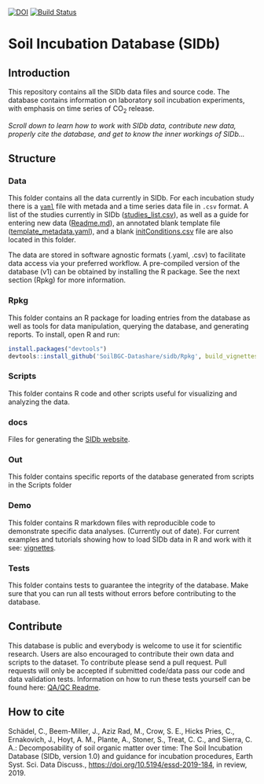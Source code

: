 [![DOI](https://zenodo.org/badge/DOI/10.5281/zenodo.3871263.svg)](https://doi.org/10.5281/zenodo.3871263)
[![Build Status](https://travis-ci.org/SoilBGC-Datashare/sidb.svg?branch=master)](https://travis-ci.org/SoilBGC-Datashare/sidb)

# Soil Incubation Database (SIDb)

## Introduction
This repository contains all the SIDb data files and source code.
The database contains information on laboratory soil incubation experiments, with emphasis on time series
of CO<sub>2</sub> release.

*Scroll down to learn how to work with SIDb data, contribute new data, properly cite the database, and get to know the inner workings of SIDb...*

## Structure

### Data
This folder contains all the data currently in SIDb. For each incubation study there is a [`yaml`](http://yaml.org/) file with metada and a time series data file in `.csv` format. A list of the studies currently in SIDb ([studies_list.csv](sidb/data/template_metadata.yaml)), as well as a guide for entering new data ([Readme.md](sidb/data/Readme.md)), an annotated blank template file ([template_metadata.yaml](sidb/data/template_metadata.yaml)), and a blank [initConditions.csv](sidb/data/initConditions.csv) file are also located in this folder. 

The data are stored in software agnostic formats (.yaml, .csv) to facilitate data access via your preferred workflow. A pre-compiled version of the database (v1) can be obtained by installing the R package. See the next section (Rpkg) for more information.

### Rpkg
This folder contains an R package for loading entries from the database as well as tools for data manipulation, querying the database, and generating reports. To install, open R and run:

```R
install.packages("devtools")
devtools::install_github('SoilBGC-Datashare/sidb/Rpkg', build_vignettes = TRUE)
```

### Scripts
This folder contains R code and other scripts useful for visualizing and analyzing the data.

### docs
Files for generating the [SIDb website](https://soilbgc-datashare.github.io/sidb/).

### Out
This folder contains specific reports of the database generated from scripts in the Scripts folder

### Demo
This folder contains R markdown files with reproducible code to demonstrate specific data analyses. (Currently out of date). For current examples and tutorials showing how to load SIDb data in R and work with it see: [vignettes](Rpkg/vignettes/).

### Tests
This folder contains tests to guarantee the integrity of the database. Make sure that you can run all tests without errors before contributing to the database.

## Contribute
This database is public and everybody is welcome to use it for scientific research. Users are also
encouraged to contribute their own data and scripts to the dataset. To contribute please send a pull request. Pull requests will only be accepted if submitted code/data pass our code and data validation tests. Information on how to run these tests yourself can be found here: [QA/QC Readme](tests/Readme.md).  

## How to cite 
Schädel, C., Beem-Miller, J., Aziz Rad, M., Crow, S. E., Hicks Pries, C., Ernakovich, J., Hoyt, A. M., Plante, A., Stoner, S., Treat, C. C., and Sierra, C. A.: Decomposability of soil organic matter over time: The Soil Incubation Database (SIDb, version 1.0) and guidance for incubation procedures, Earth Syst. Sci. Data Discuss., https://doi.org/10.5194/essd-2019-184, in review, 2019. 

